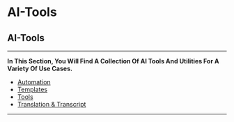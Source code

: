 # AI-Tools

## AI-Tools

***

**In This Section, You Will Find A Collection Of AI Tools And Utilities For A Variety Of Use Cases.**

- [Automation](ai-mthrfckr/Automation.md)
- [Templates](ai-mthrfckr/Templates.md)
- [Tools](ai-mthrfckr/Tools.md)
- [Translation & Transcript](ai-mthrfckr/Translation%20&%20Transcript.md)

***

